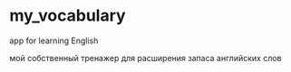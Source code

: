 # my_vocabulary
app for learning English

мой собственный тренажер для расширения запаса английских слов
